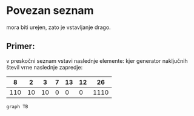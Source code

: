 # Povezan seznam
mora biti urejen, zato je vstavljanje drago.

## Primer:
v preskočni seznam vstavi naslednje elemente:
kjer generator naključnih števil vrne naslednje zapredje:

| 8   | 2   | 3   | 7   | 13  | 12  | 26   |
| --- | --- | --- | --- | --- | --- | ---- |
| 110 | 10  | 10  | 0   | 0   | 0   | 1110 |

```mermaid
graph TB

```